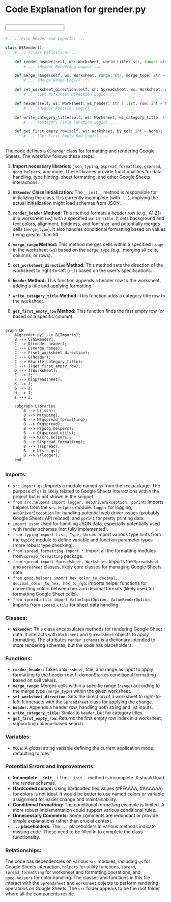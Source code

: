 # Code Explanation for grender.py

## <input code>

```python
# ... (File Header and Imports) ...

class GSRender():
    # ... (Class Definition) ...

    def render_header(self, ws: Worksheet, world_title: str, range: str = 'A1:Z1', merge_type: str = 'MERGE_ALL'):
        # ... (Header Rendering Logic) ...

    def merge_range(self, ws: Worksheet, range: str, merge_type: str = 'MERGE_ALL'):
        # ... (Merge Range Logic) ...

    def set_worksheet_direction(self, sh: Spreadsheet, ws: Worksheet, direction: str = 'rtl'):
        # ... (Set Worksheet Direction Logic) ...

    def header(self, ws: Worksheet, ws_header: str | list, row: int = None):
        # ... (Header Function Logic) ...

    def write_category_title(self, ws: Worksheet, ws_category_title: str | list, row: int = None):
        # ... (Category Title Function Logic) ...

    def get_first_empty_row(self, ws: Worksheet, by_col: int = None):
        # ... (Get First Empty Row Logic) ...
```

## <algorithm>

The code defines a `GSRender` class for formatting and rendering Google Sheets.  The workflow follows these steps:

1. **Import necessary libraries:** `json`, `typing`, `gspread_formatting`, `gspread`, `goog.helpers`, and more.  These libraries provide functionalities for data handling, type hinting, sheet formatting, and other Google Sheets interactions.


2. **`GSRender` Class Initialization:** The `__init__` method is responsible for initializing the class.  It is currently incomplete (with `...`), implying the actual initialization might load schemas from JSON.

3. **`render_header` Method:**  This method formats a header row (e.g., A1:Z1) in a worksheet (`ws`) with a specified `world_title`. It sets background and text colors, alignment, boldness, and font size, and potentially merges cells (`merge_type`). It also handles conditional formatting based on values being greater than 50.


4. **`merge_range` Method:** This method merges cells within a specified `range` in the worksheet (`ws`) based on the `merge_type` (e.g., merging all cells, columns, or rows).


5. **`set_worksheet_direction` Method:** This method sets the direction of the worksheet to right-to-left (`rtl`) based on the user's specifications.

6. **`header` Method:** This function appends a header row to the worksheet, adding a title and applying formatting.
7. **`write_category_title` Method:** This function adds a category title row to the worksheet.
8. **`get_first_empty_row` Method:** This function finds the first empty row (or based on a specific column).


## <mermaid>

```mermaid
graph LR
    A[grender.py] --> B{Imports};
    B --> C[GSRender];
    C --> D(render_header);
    C --> E(merge_range);
    C --> F(set_worksheet_direction);
    C --> G(header);
    C --> H(write_category_title);
    C --> I(get_first_empty_row);
    D --> J[Worksheet];
    E --> J;
    F --> K[Spreadsheet];
    K --> J;
    G --> J;
    H --> J;
    I --> J;

    subgraph Libraries
        B --> L(json);
        B --> M(typing);
        B --> N(gspread_formatting);
        B --> O(gspread);
        B --> P(goog.helpers);
        B --> Q(gspread.utils);
        B --> R(src.helpers);
        B --> S(spread_formatting);
        B --> T(spread);
        B --> U(src.gs);
        B --> V(logger);
    end
```


## <explanation>

### Imports:

* `src import gs`: Imports a module named `gs` from the `src` package.  The purpose of `gs` is likely related to Google Sheets interactions within the project but is not shown in the snippet.
* `from src.helpers import logger, WebDriverException, pprint`: Imports helpers from the `src.helpers` module.  `logger` for logging, `WebDriverException` for handling potential web driver issues (probably Google Sheets API related), and `pprint` for pretty printing data.
* `import json`: Used for handling JSON data, especially potentially used with render schemas (not fully implemented).
* `from typing import List, Type, Union`:  Import various type hints from the `typing` module to define variable and function parameter types (more robust type checking).
* `from spread_formatting import *`: Import all the formatting modules from `spread_formatting` package.
* `from spread import Spreadsheet, Worksheet`: Imports the `Spreadsheet` and `Worksheet` classes, likely core classes for managing Google Sheets data.
* `from goog.helpers import hex_color_to_decimal, decimal_color_to_hex, hex_to_rgb`: Imports helper functions for converting colors between hex and decimal formats (likely used for formatting Google Sheet cells).
* `from spread.utils import ValueInputOption, ValueRenderOption`: Imports from `spread.utils` for sheet data handling.

### Classes:

* **`GSRender`:** This class encapsulates methods for rendering Google Sheet data.  It interacts with `Worksheet` and `Spreadsheet` objects to apply formatting. The attributes `render_schemas` is a dictionary intended to store rendering schemas, but the code has placeholders.

### Functions:

* **`render_header`:** Takes a `Worksheet`, title, and range as input to apply formatting to the header row.  It demonStartes conditional formatting based on cell values.
* **`merge_range`:** Merges cells within a specific range (`range`) according to the merge type (`merge_type`) within the given worksheet.
* **`set_worksheet_direction`:** Sets the direction of a worksheet to right-to-left.  It interacts with the `Spreadsheet` class for applying the change.
* **`header`:** Appends a header row, handling both string and list inputs.
* **`write_category_title`:** Simlar to `header`, but for category titles.
* **`get_first_empty_row`:** Returns the first empty row index in a worksheet, supporting column-based search.


### Variables:

* `MODE`: A global string variable defining the current application mode, defaulting to 'dev'


### Potential Errors and Improvements:

* **Incomplete `__init__`:** The `__init__` method is incomplete.  It should load the render schemas.
* **Hardcoded colors:** Using hardcoded hex values (#FFAAAA, #AAAAAA) for colors is not ideal.  It would be better to use named colors or variable assignment for easier change and maintainability.
* **Conditional formatting:** The conditional formatting example is limited.  A more robust implementation could support various conditional rules.
* **Unnecessary Comments:** Some comments are redundant or provide simple explanations rather than crucial context.
* **`...` placeholders:** The `...` placeholders in various methods indicate missing code.  These need to be filled in to complete the class functionality.


### Relationships:

The code has dependencies on various `src` modules, including `gs` for Google Sheets interaction, `helpers` for utility functions, `spread`, `spread_formatting` for worksheet and formatting operations, and `goog.helpers` for color handling. The classes and functions in this file interact with the `Spreadsheet` and `Worksheet` objects to perform rendering operations on Google Sheets. The `src` folder appears to be the root folder where all the components reside.